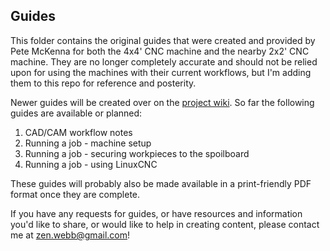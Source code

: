 ## Guides
This folder contains the original guides that were created and provided by Pete McKenna for both the 4x4' CNC machine and the nearby 2x2' CNC machine. They are no longer completely accurate and should not be relied upon for using the machines with their current workflows, but I'm adding them to this repo for reference and posterity.

Newer guides will be created over on the [project wiki](https://github.com/jasonwebb/tc-maker-4x4-router/wiki). So far the following guides are available or planned:
1. CAD/CAM workflow notes
2. Running a job - machine setup
3. Running a job - securing workpieces to the spoilboard
4. Running a job - using LinuxCNC

These guides will probably also be made available in a print-friendly PDF format once they are complete.

If you have any requests for guides, or have resources and information you'd like to share, or would like to help in creating content, please contact me at [zen.webb@gmail.com](zen.webb@gmail.com)!